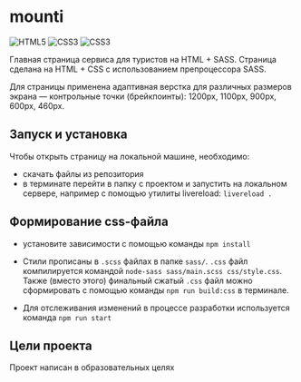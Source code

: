 # mounti

![HTML5](https://img.shields.io/badge/-HTML5-18191b?style=flat-square&logo=html5)
![CSS3](https://img.shields.io/badge/-CSS3-18191b?style=flat-square&logo=css3)
![CSS3](https://img.shields.io/badge/-SASS-18191b?style=flat-square&logo=sass)

Главная страница сервиса для туристов на HTML + SASS. Страница сделана на HTML + CSS с использованием препроцессора SASS.

Для страницы применена адаптивная верстка для различных размеров экрана — контрольные точки (брейкпоинты): 1200px, 1100px, 900px, 600px, 460px.



## Запуск и установка 

Чтобы открыть страницу на локальной машине, необходимо:
- скачать файлы из репозитория
- в терминате перейти в папку с проектом и запустить на локальном сервере, например с помощью утилиты livereload: `livereload .`


## Формирование css-файла

- установите зависимости с помощью команды `npm install`
  
- Стили прописаны в `.scss` файлах в папке `sass/`. `.css` файл компилируется командой `node-sass sass/main.scss css/style.css`.
Также (вместо этого) финальный сжатый `.css` файл можно сформировать с помощью команды `npm run build:css` в терминале. 

- Для отслеживания изменений в процессе разработки используется команда `npm run start`

## Цели проекта
Проект написан в образовательных целях


